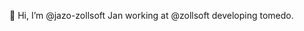 👋 Hi, I’m @jazo-zollsoft Jan working at @zollsoft developing tomedo.

<!---
jazo-zollsoft/jazo-zollsoft is a ✨ special ✨ repository because its `README.md` (this file) appears on your GitHub profile.
You can click the Preview link to take a look at your changes.
--->
